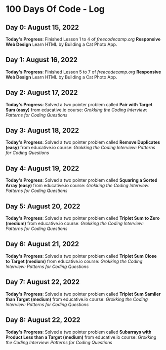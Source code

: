 # 100 Days Of Code - Log

## Day 0: August 15, 2022

**Today's Progress**: Finished Lesson 1 to 4 of *freecodecamp.org* **Responsive Web Design** Learn HTML by Building a Cat Photo App.

## Day 1: August 16, 2022

**Today's Progress**: Finished Lesson 5 to 7 of *freecodecamp.org* **Responsive Web Design** Learn HTML by Building a Cat Photo App.

## Day 2: August 17, 2022

**Today's Progress**: Solved a two pointer problem called **Pair with Target Sum (easy)** from educative.io course: *Grokking the Coding Interview: Patterns for Coding Questions*

## Day 3: August 18, 2022

**Today's Progress**: Solved a two pointer problem called **Remove Duplicates (easy)** from educative.io course: *Grokking the Coding Interview: Patterns for Coding Questions*

## Day 4: August 19, 2022

**Today's Progress**: Solved a two pointer problem called **Squaring a Sorted Array (easy)** from educative.io course: *Grokking the Coding Interview: Patterns for Coding Questions*

## Day 5: August 20, 2022

**Today's Progress**: Solved a two pointer problem called **Triplet Sum to Zero (medium)** from educative.io course: *Grokking the Coding Interview: Patterns for Coding Questions*

## Day 6: August 21, 2022

**Today's Progress**: Solved a two pointer problem called **Triplet Sum Close to Target (medium)** from educative.io course: *Grokking the Coding Interview: Patterns for Coding Questions*

## Day 7: August 22, 2022

**Today's Progress**: Solved a two pointer problem called **Triplet Sum Samller than Target (medium)** from educative.io course: *Grokking the Coding Interview: Patterns for Coding Questions*

## Day 8: August 22, 2022

**Today's Progress**: Solved a two pointer problem called **Subarrays with Product Less than a Target (medium)** from educative.io course: *Grokking the Coding Interview: Patterns for Coding Questions*

<!-- ### Day 0: February 30, 2016 (Example 2)
##### (delete me or comment me out)

**Today's Progress**: Fixed CSS, worked on canvas functionality for the app.

**Thoughts**: I really struggled with CSS, but, overall, I feel like I am slowly getting better at it. Canvas is still new for me, but I managed to figure out some basic functionality.

**Link(s) to work**: [Calculator App](http://www.example.com) -->

<!-- ### Day 1: June 27, Monday

**Today's Progress**: I've gone through many exercises on FreeCodeCamp.

**Thoughts** I've recently started coding, and it's a great feeling when I finally solve an algorithm challenge after a lot of attempts and hours spent.

**Link(s) to work**
1. [Find the Longest Word in a String](https://www.freecodecamp.com/challenges/find-the-longest-word-in-a-string)
2. [Title Case a Sentence](https://www.freecodecamp.com/challenges/title-case-a-sentence) -->
